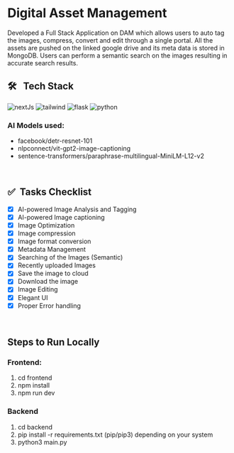 #  Digital Asset Management

Developed a Full Stack Application on DAM which allows users to auto tag the images, compress, convert and edit through a single portal. All the assets are pushed on the linked google drive and its meta data is stored in MongoDB. Users can perform a semantic search on the images resulting in accurate search results.






## <span>🛠️<span/>&nbsp;&nbsp; Tech Stack

<p>
  <img alt="nextJs" src="https://img.shields.io/badge/next.js-000000?style=for-the-badge&logo=nextdotjs&logoColor=white">
  <img alt="tailwind" src="https://img.shields.io/badge/Tailwind_CSS-38B2AC?style=for-the-badge&logo=tailwind-css&logoColor=white">
  <img alt="flask" src="https://img.shields.io/badge/Flask-000000?style=for-the-badge&logo=flask&logoColor=white"/>
  <img alt="python" src="https://img.shields.io/badge/Python-3776AB?style=for-the-badge&logo=python&logoColor=white"/>

### AI Models used:

  - facebook/detr-resnet-101
  - nlpconnect/vit-gpt2-image-captioning
  - sentence-transformers/paraphrase-multilingual-MiniLM-L12-v2
</p>

<br/>

## <span>✅<span/>&nbsp;&nbsp;Tasks Checklist

- [x] AI-powered Image Analysis and Tagging
- [x] AI-powered Image captioning 
- [x] Image Optimization
- [x] Image compression
- [x] Image format conversion
- [x] Metadata Management
- [x] Searching of the Images (Semantic)
- [x] Recently uploaded Images
- [x] Save the image to cloud
- [x] Download the image
- [x] Image Editing
- [x] Elegant UI
- [x] Proper Error handling 

<br/>

## Steps to Run Locally

### Frontend:

1. cd frontend
2. npm install
3. npm run dev

### Backend

1. cd backend
2. pip install -r requirements.txt (pip/pip3) depending on your system
3. python3 main.py


